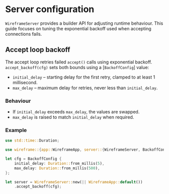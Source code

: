 # Server configuration

`WireframeServer` provides a builder API for adjusting runtime behaviour. This
guide focuses on tuning the exponential backoff used when accepting connections
fails.

## Accept loop backoff

The accept loop retries failed `accept()` calls using exponential backoff.
`accept_backoff(cfg)` sets both bounds using a [`BackoffConfig`] value:

- `initial_delay` – starting delay for the first retry, clamped to at least 1
  millisecond.
- `max_delay` – maximum delay for retries, never less than `initial_delay`.

### Behaviour

- If `initial_delay` exceeds `max_delay`, the values are swapped.
- `max_delay` is raised to match `initial_delay` when required.

### Example

```rust
use std::time::Duration;

use wireframe::{app::WireframeApp, server::{WireframeServer, BackoffConfig}};

let cfg = BackoffConfig {
    initial_delay: Duration::from_millis(5),
    max_delay: Duration::from_millis(500),
};

let server = WireframeServer::new(|| WireframeApp::default())
    .accept_backoff(cfg);
```
